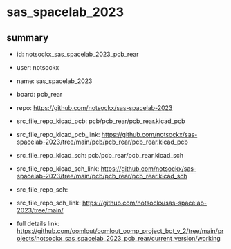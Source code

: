 # sas_spacelab_2023
 
## summary 
* id: notsockx_sas_spacelab_2023_pcb_rear
* user: notsockx
* name: sas_spacelab_2023
* board: pcb_rear
* repo: https://github.com/notsockx/sas-spacelab-2023
* src_file_repo_kicad_pcb: pcb/pcb_rear/pcb_rear.kicad_pcb
* src_file_repo_kicad_pcb_link: https://github.com/notsockx/sas-spacelab-2023/tree/main/pcb/pcb_rear/pcb_rear.kicad_pcb
* src_file_repo_kicad_sch: pcb/pcb_rear/pcb_rear.kicad_sch
* src_file_repo_kicad_sch_link: https://github.com/notsockx/sas-spacelab-2023/tree/main/pcb/pcb_rear/pcb_rear.kicad_sch

* src_file_repo_sch: 
* src_file_repo_sch_link: https://github.com/notsockx/sas-spacelab-2023/tree/main/
* full details link: https://github.com/oomlout/oomlout_oomp_project_bot_v_2/tree/main/projects/notsockx_sas_spacelab_2023_pcb_rear/current_version/working  







